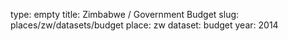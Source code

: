 type: empty
title: Zimbabwe / Government Budget
slug: places/zw/datasets/budget
place: zw
dataset: budget
year: 2014
